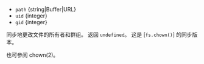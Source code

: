 <!-- YAML
added: v0.1.97
changes:
  - version: v7.6.0
    pr-url: https://github.com/nodejs/node/pull/10739
    description: The `path` parameter can be a WHATWG `URL` object using `file:`
                 protocol. Support is currently still *experimental*.
-->

* `path` {string|Buffer|URL}
* `uid` {integer}
* `gid` {integer}

同步地更改文件的所有者和群组。
返回 `undefined`。
这是 [`fs.chown()`] 的同步版本。

也可参阅 chown(2)。

